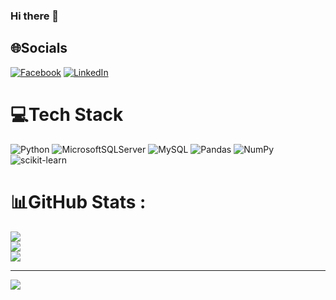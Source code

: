 ### Hi there 👋

<!--
**nphuoc167/nphuoc167** is a ✨ _special_ ✨ repository because its `README.md` (this file) appears on your GitHub profile.

Here are some ideas to get you started:

- 🔭 I’m currently working on ...
- 🌱 I’m currently learning ...
- 👯 I’m looking to collaborate on ...
- 🤔 I’m looking for help with ...
- 💬 Ask me about ...
- 📫 How to reach me: ...
- 😄 Pronouns: ...
- ⚡ Fun fact: ...
-->

## 🌐Socials
[![Facebook](https://img.shields.io/badge/Facebook-%231877F2.svg?logo=Facebook&logoColor=white)](https://facebook.com/https://www.facebook.com/nhu.phuoc.3) [![LinkedIn](https://img.shields.io/badge/LinkedIn-%230077B5.svg?logo=linkedin&logoColor=white)](https://linkedin.com/in/https://www.linkedin.com/in/tr%E1%BA%A7n-nh%C6%B0-ph%C6%B0%E1%BB%9Bc-l%C3%AA-8ba72016b/) 

# 💻Tech Stack
![Python](https://img.shields.io/badge/python-3670A0?style=for-the-badge&logo=python&logoColor=ffdd54) ![MicrosoftSQLServer](https://img.shields.io/badge/Microsoft%20SQL%20Sever-CC2927?style=for-the-badge&logo=microsoft%20sql%20server&logoColor=white) ![MySQL](https://img.shields.io/badge/mysql-%2300f.svg?style=for-the-badge&logo=mysql&logoColor=white) ![Pandas](https://img.shields.io/badge/pandas-%23150458.svg?style=for-the-badge&logo=pandas&logoColor=white) ![NumPy](https://img.shields.io/badge/numpy-%23013243.svg?style=for-the-badge&logo=numpy&logoColor=white) ![scikit-learn](https://img.shields.io/badge/scikit--learn-%23F7931E.svg?style=for-the-badge&logo=scikit-learn&logoColor=white)
# 📊GitHub Stats :
![](https://github-readme-stats.vercel.app/api?username=nphuoc167&theme=radical&hide_border=false&include_all_commits=false&count_private=false)<br/>
![](https://github-readme-streak-stats.herokuapp.com/?user=nphuoc167&theme=radical&hide_border=false)<br/>
![](https://github-readme-stats.vercel.app/api/top-langs/?username=nphuoc167&theme=radical&hide_border=false&include_all_commits=false&count_private=false&layout=compact)

---
[![](https://visitcount.itsvg.in/api?id=nphuoc167&icon=0&color=0)](https://visitcount.itsvg.in)
